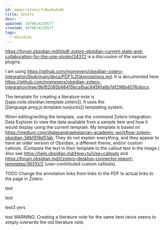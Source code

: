 ```yaml
---
id: oqmocrxtunicfc0wv6a5u0r
title: Zotero
desc: ''
updated: 1670614238577
created: 1670614238577
tags:
  - obsidian
---
```



https://forum.obsidian.md/t/pdf-zotero-obsidian-current-state-and-collaboration-for-the-one-plugin/34372 is a discussion of the various plugins.

I am using https://github.com/mgmeyers/obsidian-zotero-integration/blob/main/docs/PDF%20Annotations.md. It is documented here https://github.com/mgmeyers/obsidian-zotero-integration/tree/9bf82085b66415bca1bac8456fa6b7df296b4076/docs.

The template for creating a literature note is [[app.note.obsidian.template.zotero]]. It uses the [[language.prog.js.template.nunjucks]] templating system.

When editing/writing the template, use the command Zotero Integration: Data Explorer to view the data available from a sample item and how it would display using the current template. My template is based on https://medium.com/@alexandraphelan/an-academic-workflow-zotero-obsidian-56bf918d51ab. They do not explain everything, and they appear to have an older version of Obsidian, a different theme, and/or custom callouts. (Compare the text in their template to the callout text in the image.) Also see https://help.obsidian.md/How+to/Use+callouts and https://forum.obsidian.md/t/zotero-desktop-connector-import-templates/36310/2 (user-contirbuted custom callouts).

TODO Change the annotation links from links to the PDF to actual links to the page in Zotero.















test



















test























test3
yers



test
WARNING: Creating a literature note for the same item twice seems to simply overwrite the old literature note.